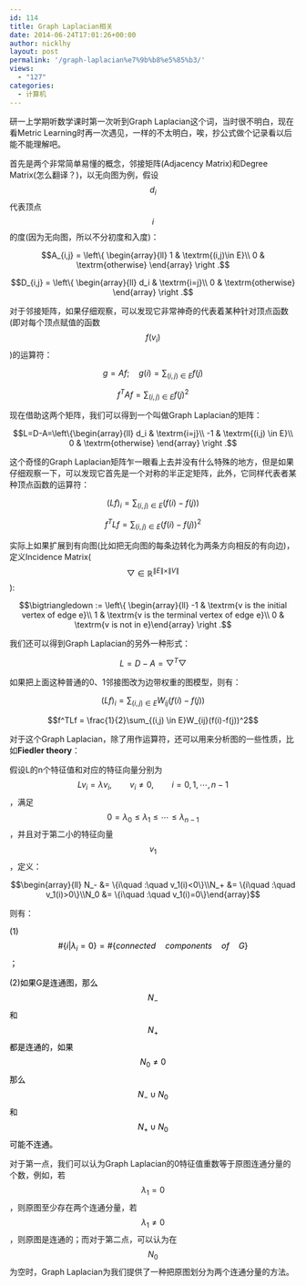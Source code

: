 ```yaml
---
id: 114
title: Graph Laplacian相关
date: 2014-06-24T17:01:26+00:00
author: nicklhy
layout: post
permalink: '/graph-laplacian%e7%9b%b8%e5%85%b3/'
views:
  - "127"
categories:
  - 计算机
---
```

研一上学期听数学课时第一次听到Graph Laplacian这个词，当时很不明白，现在看Metric Learning时再一次遇见，一样的不太明白，唉，抄公式做个记录看以后能不能理解吧。

首先是两个非常简单易懂的概念，邻接矩阵(Adjacency Matrix)和Degree Matrix(怎么翻译？)，以无向图为例，假设 $$d_i$$ 代表顶点 $$i$$ 的度(因为无向图，所以不分初度和入度)：

$$A_{i,j} = \left\{ \begin{array}{ll} 1 & \textrm{(i,j)\in E}\\ 0 & \textrm{otherwise} \end{array} \right .$$ 

$$D_{i,j} = \left\{ \begin{array}{ll} d_i & \textrm{i=j}\\ 0 & \textrm{otherwise} \end{array} \right .$$ 

对于邻接矩阵，如果仔细观察，可以发现它非常神奇的代表着某种针对顶点函数(即对每个顶点赋值的函数 $$f(v_i)$$ )的运算符：

$$g=Af; \quad g(i) = \sum_{(i,j) \in E}f(j)$$ 

$$f^TAf=\sum_{(i,j) \in E}f(j)^2$$ 

现在借助这两个矩阵，我们可以得到一个叫做Graph Laplacian的矩阵：

$$L=D-A=\left\{\begin{array}{ll} d_i & \textrm{i=j}\\ -1 & \textrm{(i,j) \in E}\\ 0 & \textrm{otherwise} \end{array} \right .$$ 

这个奇怪的Graph Laplacian矩阵乍一眼看上去并没有什么特殊的地方，但是如果仔细观察一下，可以发现它首先是一个对称的半正定矩阵，此外，它同样代表者某种顶点函数的运算符：

$$(Lf)_i=\sum_{(i,j) \in E}(f(i)-f(j))$$ 

$$f^TLf = \sum_{(i,j) \in E}(f(i)-f(j))^2$$ 

实际上如果扩展到有向图(比如把无向图的每条边转化为两条方向相反的有向边)，定义Incidence Matrix( $$\bigtriangledown \in {\mathbb R}^{\|E\|\times \|V\|}$$ ):

$$\bigtriangledown := \left\{ \begin{array}{ll} -1 & \textrm{v is the initial vertex of edge e}\\ 1 & \textrm{v is the terminal vertex of edge e}\\ 0 & \textrm{v is not in e}\end{array} \right .$$ 

我们还可以得到Graph Laplacian的另外一种形式：

$$L=D-A=\bigtriangledown^T\bigtriangledown$$ 

如果把上面这种普通的0、1邻接图改为边带权重的图模型，则有：

$$(Lf)_i=\sum_{(i,j) \in E}W_{ij}(f(i)-f(j))$$ 

$$f^TLf = \frac{1}{2}\sum_{(i,j) \in E}W_{ij}(f(i)-f(j))^2$$ 

对于这个Graph Laplacian，除了用作运算符，还可以用来分析图的一些性质，比如**Fiedler theory**：

假设L的n个特征值和对应的特征向量分别为 $$Lv_i=\lambda v_i, \qquad v_i \neq 0, \qquad i=0,1,\cdots,n-1$$ ，满足 $$0=\lambda_0 \le \lambda_1 \le \cdots \le \lambda_{n-1}$$ ，并且对于第二小的特征向量 $$v_1$$ ，定义：

$$\begin{array}{ll} N_- &= \{i\quad :\quad v_1(i)<0\}\\N_+ &= \{i\quad :\quad v_1(i)>0\}\\N_0 &= \{i\quad :\quad v_1(i)=0\}\end{array}$$ 

则有：

<span style="color: #000000;">(1) $$\#\{i|\lambda_i=0\}=\#\{connected\quad components\quad of\quad G\}$$ ；</span>

<span style="color: #000000;">(2)如果G是连通图，那么 $$N_-$$ 和 $$N_+$$ 都是连通的，如果 $$N_0\neq 0$$ 那么 $$N_-\cup N_0$$ 和 $$N_+ \cup N_0$$ 可能不连通。</span>

对于第一点，我们可以认为Graph Laplacian的0特征值重数等于原图连通分量的个数，例如，若 $$\lambda_1 = 0$$ ，则原图至少存在两个连通分量，若 $$\lambda_1 \neq 0$$ ，则原图是连通的；而对于第二点，可以认为在 $$N_0$$ 为空时，Graph Laplacian为我们提供了一种把原图划分为两个连通分量的方法。